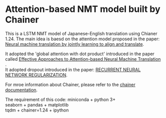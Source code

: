 # Attention-based NMT model built by Chainer  

This is a LSTM NMT model of Japanese-English translation using Chianer 1.24. The main idea is baesd on the attention model proposed in the paper: [Neural machine translation by jointly learning to align and translate](https://arxiv.org/pdf/1409.0473.pdf). 

It adopted the 'global attention with dot product' introduced in the paper called [Effective Approaches to Attention-based Neural Machine Translation
](http://www.aclweb.org/anthology/D15-1166).  
It adopted dropout introduced in the paper: [RECURRENT NEURAL NETWORK
REGULARIZATION](https://arxiv.org/pdf/1409.2329.pdf).  

For mroe information about Chainer, please refer to the [chainer documentation](https://docs.chainer.org/en/latest/).  

The requirement of this code:
miniconda + python 3+  
seaborn + pandas + matplotlib  
tqdm + chainer=1.24 + ipython  
